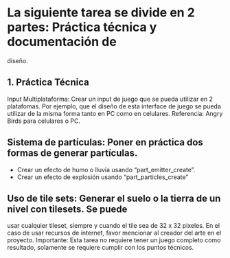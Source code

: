 # La siguiente tarea se divide en 2 partes: Práctica técnica y documentación de
diseño.
## 1. Práctica Técnica
Input Multiplataforma: Crear un input de juego que se pueda utilizar en 2
platafomas. Por ejemplo, que el diseño de esta interface de juego se pueda utilizar
de la misma forma tanto en PC como en celulares. Referencia: Angry Birds para
celulares o PC.
## Sistema de partículas: Poner en práctica dos formas de generar partículas.
* Crear un efecto de humo o lluvia usando “part_emitter_create”.
* Crear un efecto de explosión usando “part_particles_create”

## Uso de tile sets: Generar el suelo o la tierra de un nivel con tilesets. Se puede
usar cualquier tileset, siempre y cuando el tile sea de 32 x 32 pixeles. En el caso
de usar recursos de internet, favor mencionar al creador del arte en el proyecto.
Importante: Esta tarea no requiere tener un juego completo como resultado,
solamente se requiere cumplir con los puntos técnicos.
